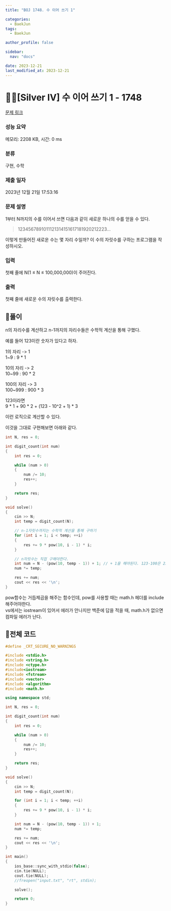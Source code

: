 ```yaml
---
title: "BOJ 1748. 수 이어 쓰기 1"

categories:
  - BaekJun
tags:
  - BaekJun

author_profile: false

sidebar:
  nav: "docs"

date: 2023-12-21
last_modified_at: 2023-12-21
---
```


# 🙇‍♀️[Silver IV] 수 이어 쓰기 1 - 1748 

[문제 링크](https://www.acmicpc.net/problem/1748) 

### 성능 요약

메모리: 2208 KB, 시간: 0 ms

### 분류

구현, 수학

### 제출 일자

2023년 12월 21일 17:53:16

### 문제 설명

<p>1부터 N까지의 수를 이어서 쓰면 다음과 같이 새로운 하나의 수를 얻을 수 있다.</p>

<blockquote>
<p>1234567891011121314151617181920212223...</p>
</blockquote>

<p>이렇게 만들어진 새로운 수는 몇 자리 수일까? 이 수의 자릿수를 구하는 프로그램을 작성하시오.</p>

### 입력 

 <p>첫째 줄에 N(1 ≤ N ≤ 100,000,000)이 주어진다.</p>

### 출력 

 <p>첫째 줄에 새로운 수의 자릿수를 출력한다.</p>

## 🚀풀이

n의 자리수를 계산하고 n-1까지의 자리수들은 수학적 계산을 통해 구했다.  

예를 들어 123이란 숫자가 있다고 하자.  

1의 자리 -> 1  
1~9 : 9 * 1  

10의 자리 -> 2  
10~99 : 90 * 2  

100의 자리 -> 3  
100~999 : 900 * 3  

123이라면  
9 * 1 + 90 * 2 + (123 - 10^2 + 1) * 3  

이런 로직으로 계산할 수 있다.

이것을 그대로 구현해보면 아래와 같다.  

```cpp
int N, res = 0;

int digit_count(int num)
{
	int res = 0;

	while (num > 0)
	{
		num /= 10;
		res++;
	}

	return res;
}

void solve()
{
	cin >> N;
	int temp = digit_count(N);

    // n-1자릿수까지는 수학적 계산을 통해 구하기
	for (int i = 1; i < temp; ++i)
	{
		res += 9 * pow(10, i - 1) * i;
	}

    // n자릿수는 직접 구해야한다.
	int num = N - (pow(10, temp - 1)) + 1; // + 1을 해야된다. 123-100은 23인데 3자리수는 24개니까.
	num *= temp;

	res += num;
	cout << res << '\n';
}
```

pow함수는 거듭제곱을 해주는 함수인데, pow를 사용할 때는 math.h 헤더를 include해주어야한다.  
vs에서는 iostream이 있어서 에러가 안나지만 백준에 답을 적을 때, math.h가 없으면 컴파일 에러가 난다.  

## 🚀전체 코드

```cpp
#define _CRT_SECURE_NO_WARNINGS

#include <stdio.h>
#include <string.h>
#include <ctype.h>
#include<iostream>
#include <fstream>
#include <vector>
#include <algorithm>
#include <math.h>

using namespace std;

int N, res = 0;

int digit_count(int num)
{
	int res = 0;

	while (num > 0)
	{
		num /= 10;
		res++;
	}

	return res;
}

void solve()
{
	cin >> N;
	int temp = digit_count(N);

	for (int i = 1; i < temp; ++i)
	{
		res += 9 * pow(10, i - 1) * i;
	}

	int num = N - (pow(10, temp - 1)) + 1;
	num *= temp;

	res += num;
	cout << res << '\n';
}

int main() 
{
	ios_base::sync_with_stdio(false);
	cin.tie(NULL);
	cout.tie(NULL);
	//freopen("input.txt", "rt", stdin);

	solve();

	return 0;
}
```